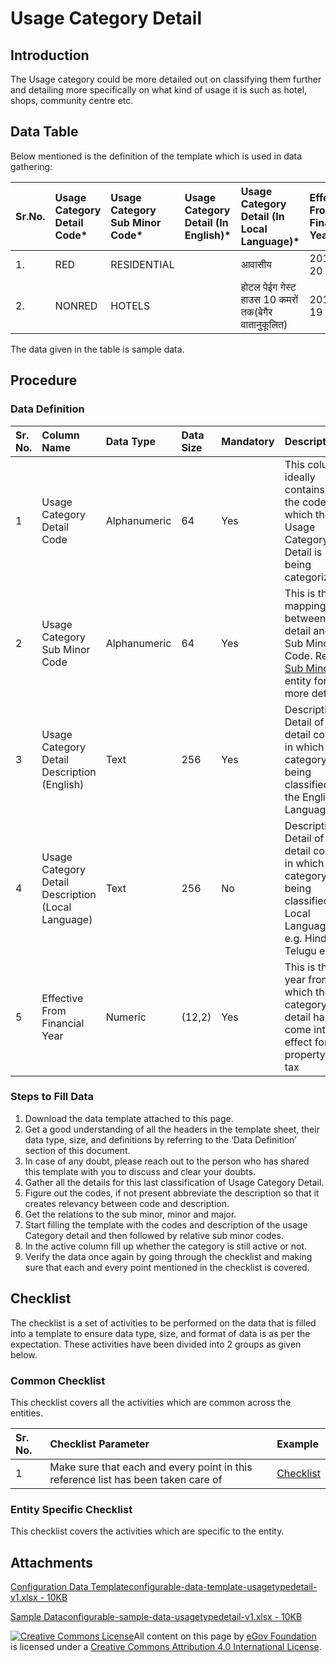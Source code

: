 # Usage Category Detail

## Introduction <a id="introduction"></a>

The Usage category could be more detailed out on classifying them further and detailing more specifically on what kind of usage it is such as hotel, shops, community centre etc.

## Data Table <a id="data-table"></a>

Below mentioned is the definition of the template which is used in data gathering:

| Sr.No. | Usage Category Detail Code\* | Usage Category Sub Minor Code\* | Usage Category Detail \(In English\)\* | Usage Category Detail \(In Local Language\)\* | Effective From Financial Year\* |
| :--- | :--- | :--- | :--- | :--- | :--- |
| 1. | RED | RESIDENTIAL | ​ | आवासीय | 2019-20 |
| 2. | NONRED | HOTELS | ​ | होटल पेईग गेस्ट हाउस 10 कमरों तक\(बेगैर वातानुकूलित\) | 2018-19 |

The data given in the table is sample data.

## Procedure <a id="procedure"></a>

### Data Definition <a id="data-definition"></a>

| Sr. No. | Column Name | Data Type | Data Size | Mandatory | Description |
| :--- | :--- | :--- | :--- | :--- | :--- |
| 1 | Usage Category Detail Code | Alphanumeric | 64 | Yes | This column ideally contains the code for which the Usage Category Detail is being categorized |
| 2 | Usage Category Sub Minor Code | Alphanumeric | 64 | Yes | This is the mapping between detail and Sub Minor Code. Refer [Sub Minor](usage-category-sub-minor.md) entity for more detail |
| 3 | Usage Category Detail Description \(English\) | Text | 256 | Yes | Description/ Detail of the detail code in which the category is being classified in the English Language |
| 4 | Usage Category Detail Description \(Local Language\) | Text | 256 | No | Description/ Detail of the detail code in which the category is being classified in Local Language. e.g. Hindi, Telugu etc. |
| 5 | Effective From Financial Year | Numeric | \(12,2\) | Yes | This is the year from which the category detail has come into effect for property tax |

### Steps to Fill Data <a id="steps-to-fill-data"></a>

1. Download the data template attached to this page.
2. Get a good understanding of all the headers in the template sheet, their data type, size, and definitions by referring to the ‘Data Definition’ section of this document.
3. In case of any doubt, please reach out to the person who has shared this template with you to discuss and clear your doubts.
4. Gather all the details for this last classification of Usage Category Detail.
5. Figure out the codes, if not present abbreviate the description so that it creates relevancy between code and description.
6. Get the relations to the sub minor, minor and major.
7. Start filling the template with the codes and description of the usage Category detail and then followed by relative sub minor codes.
8. In the active column fill up whether the category is still active or not.
9. Verify the data once again by going through the checklist and making sure that each and every point mentioned in the checklist is covered.

## Checklist <a id="checklist"></a>

The checklist is a set of activities to be performed on the data that is filled into a template to ensure data type, size, and format of data is as per the expectation. These activities have been divided into 2 groups as given below.

### Common Checklist <a id="common-checklist"></a>

This checklist covers all the activities which are common across the entities.

| Sr. No. | Checklist Parameter | Example |
| :--- | :--- | :--- |
| 1 | Make sure that each and every point in this reference list has been taken care of | ​[Checklist](https://docs.digit.org/configure-digit/configuring-master-data-templates/module-setup/common-config/checklist)​ |

### Entity Specific Checklist <a id="entity-specific-checklist"></a>

This checklist covers the activities which are specific to the entity.

## Attachments <a id="attachments"></a>

[Configuration Data Templateconfigurable-data-template-usagetypedetail-v1.xlsx - 10KB](https://firebasestorage.googleapis.com/v0/b/gitbook-28427.appspot.com/o/assets%2F-MERG_iQW5oN4ukgXP8K%2Fsync%2F6942cf6eb9a3a155480fc89f6271a56d025d04a8.xlsx?generation=1602050610030130&alt=media)

[Sample Dataconfigurable-sample-data-usagetypedetail-v1.xlsx - 10KB](https://firebasestorage.googleapis.com/v0/b/gitbook-28427.appspot.com/o/assets%2F-MERG_iQW5oN4ukgXP8K%2Fsync%2Fa14493959f0f79290a17dc024f39ffecaa73b68f.xlsx?generation=1602050610091898&alt=media)



 [![Creative Commons License](https://i.creativecommons.org/l/by/4.0/80x15.png)](http://creativecommons.org/licenses/by/4.0/)All content on this page by [eGov Foundation ](https://egov.org.in/)is licensed under a [Creative Commons Attribution 4.0 International License](http://creativecommons.org/licenses/by/4.0/).

